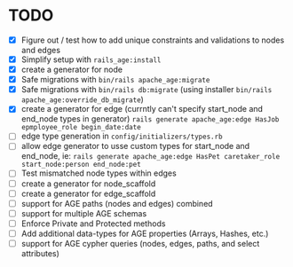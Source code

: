 # TODO

- [x] Figure out / test how to add unique constraints and validations to nodes and edges
- [x] Simplify setup with `rails_age:install`
- [x] create a generator for node
- [x] Safe migrations with `bin/rails apache_age:migrate`
- [x] Safe migrations with `bin/rails db:migrate` (using installer `bin/rails apache_age:override_db_migrate`)
- [x] create a generator for edge (currntly can't specify start_node and end_node types in generator)
      `rails generate apache_age:edge HasJob epmployee_role begin_date:date`
- [ ] edge type generation in `config/initializers/types.rb`
- [ ] allow edge generator to usse custom types for start_node and end_node, ie:
      `rails generate apache_age:edge HasPet caretaker_role start_node:person end_node:pet`
- [ ] Test mismatched node types within edges
- [ ] create a generator for node_scaffold
- [ ] create a generator for edge_scaffold
- [ ] support for AGE paths (nodes and edges) combined
- [ ] support for multiple AGE schemas
- [ ] Enforce Private and Protected methods
- [ ] Add additional data-types for AGE properties (Arrays, Hashes, etc.)
- [ ] support for AGE cypher queries (nodes, edges, paths, and select attributes)
